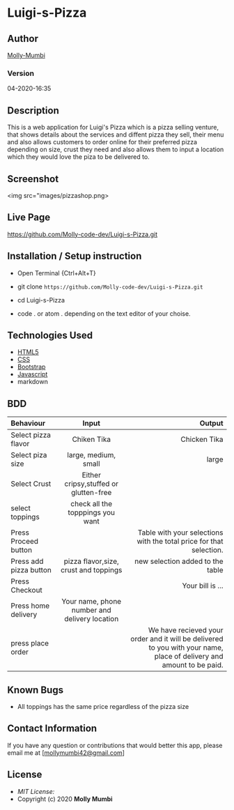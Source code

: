 # Luigi-s-Pizza

## Author

[Molly-Mumbi](https://github.com/Molly-code-dev)

### Version

04-2020-16:35

## Description

This is a web application for Luigi's Pizza which is a pizza selling venture, that shows details about the services and diffent pizza they sell, their menu and also allows customers to order online for their preferred pizza depending on size, crust they need and also allows them to input a location which they would love the piza to be delivered to.

## Screenshot




<img src="images/pizzashop.png>








## Live Page

https://github.com/Molly-code-dev/Luigi-s-Pizza.git 

## Installation / Setup instruction

* Open Terminal {Ctrl+Alt+T}

* git clone ```https://github.com/Molly-code-dev/Luigi-s-Pizza.git```

* cd Luigi-s-Pizza

* code . or atom . depending on the text editor of your choise.

## Technologies Used

* [HTML5](https://github.com/topics/html5)
* [CSS](https://github.com/topics/css3)
* [Bootstrap](https://github.com/topics/bootstrap)
* [Javascript](https://github.com/topics/javascript)
* markdown

## BDD

| Behaviour      | Input        | Output       |
| :------------- | :----------: | -----------: |
|  Select pizza flavor  |   Chiken Tika |   Chicken Tika   |
| Select piza size  | large, medium, small |  large  |
| Select Crust   |  Either cripsy,stuffed or glutten-free  |     |
| select toppings  |  check all the topppings you want     |     |
| Press Proceed button |     | Table with your selections with the total price for that selection.|
| Press add pizza button | pizza flavor,size, crust and toppings   | new selection added to the table|
| Press Checkout |     | Your bill is ...  |
| Press home delivery | Your name, phone number and delivery location     |  |
| press place order| | We have recieved your order and it will be delivered to you with your name, place of delivery and amount to be paid.|

## Known Bugs

* All toppings has the same price regardless of the pizza size

## Contact Information 

If you have any question or contributions that would better this app, please email me at [mollymumbi42@gmail.com]

## License

* *MIT License:*
* Copyright (c) 2020 **Molly Mumbi**
